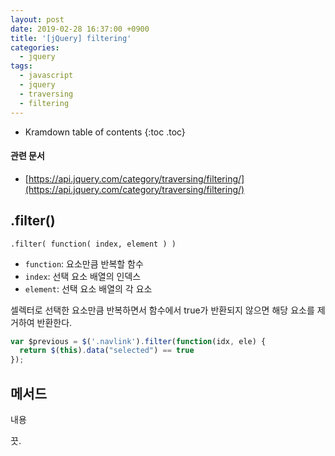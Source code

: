 ```yaml
---
layout: post
date: 2019-02-28 16:37:00 +0900
title: '[jQuery] filtering'
categories:
  - jquery
tags:
  - javascript
  - jquery
  - traversing
  - filtering
---
```


* Kramdown table of contents
{:toc .toc}

#### 관련 문서

- [https://api.jquery.com/category/traversing/filtering/](https://api.jquery.com/category/traversing/filtering/)

## .filter()

```
.filter( function( index, element ) )
```

- `function`: 요소만큼 반복할 함수
- `index`: 선택 요소 배열의 인덱스
- `element`: 선택 요소 배열의 각 요소

셀렉터로 선택한 요소만큼 반복하면서 함수에서 true가 반환되지 않으면 해당 요소를 제거하여 반환한다.

```js
var $previous = $('.navlink').filter(function(idx, ele) {
  return $(this).data("selected") == true
});
```

## 메서드

내용

끗.

